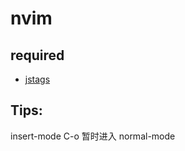 # nvim

## required
-   [ jstags ](https://github.com/ramitos/jsctags)

## Tips:
insert-mode C-o 暂时进入 normal-mode
